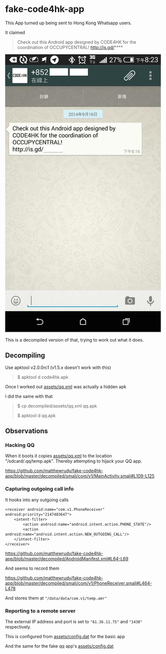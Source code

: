 fake-code4hk-app
================

This App turned up being sent to Hong Kong Whatsapp users.

It claimed

> Check out this Android app designed by
> CODE4HK for the coordination of
> OCCUPYCENTRAL!
> http://is.gd/****

![Original Screenshot](https://raw.githubusercontent.com/matthewrudy/fake-code4hk-app/master/assets/code4hk-fake-app.jpg)

This is a decompiled version of that,
trying to work out what it does.

Decompiling
-----------

Use apktool v2.0.0rc1 (v1.5.x doesn't work with this)

> $ apktool d code4hk.apk

Once I worked out [assets/qq.xml](https://github.com/matthewrudy/fake-code4hk-app/blob/master/decompiled/assets/qq.xml) was actually a hidden apk

I did the same with that

> $ cp decompiled/assets/qq.xml qq.apk
>
> $ apktool d qq.apk

Observations
------------

### Hacking QQ

When it boots it copies [assets/qq.xml]() to the location "/sdcard/.qq/temp.apk". Thereby attempting to hijack your QQ app.

https://github.com/matthewrudy/fake-code4hk-app/blob/master/decompiled/smali/com/v1/MainActivity.smali#L109-L125

### Capturing outgoing call info

It hooks into any outgoing calls

```
<receiver android:name="com.v1.PhoneReceiver" android:priority="2147483647">
    <intent-filter>
        <action android:name="android.intent.action.PHONE_STATE"/>
        <action android:name="android.intent.action.NEW_OUTGOING_CALL"/>
    </intent-filter>
</receiver>
```

https://github.com/matthewrudy/fake-code4hk-app/blob/master/decompiled/AndroidManifest.xml#L64-L69

And seems to record them

https://github.com/matthewrudy/fake-code4hk-app/blob/master/decompiled/smali/com/v1/PhoneReceiver.smali#L464-L478

And stores them at `"/data/data/com.v1/temp.amr"`

### Reporting to a remote server

The external IP address and port is set to `"61.36.11.75"` and `"1430"` respectively.

This is configured from [assets/config.dat](https://github.com/matthewrudy/fake-code4hk-app/blob/master/decompiled/assets/config.dat) for the basic app

And the same for the fake qq app's [assets/config.dat](https://github.com/matthewrudy/fake-code4hk-app/blob/master/qq.xml-decompiled/assets/config.dat)


